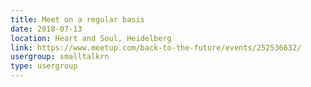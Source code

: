 ```yaml
---
title: Meet on a regular basis
date: 2018-07-13
location: Heart and Soul, Heidelberg
link: https://www.meetup.com/back-to-the-future/events/252536632/
usergroup: smalltalkrn
type: usergroup
---
```

